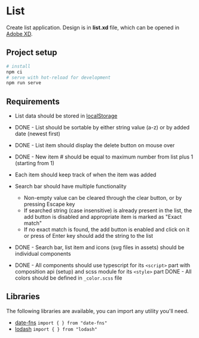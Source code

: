 # List

Create list application. Design is in **list.xd** file, which can be opened in
[Adobe XD](https://www.adobe.com/products/xd.html).

## Project setup

```bash
# install
npm ci
# serve with hot-reload for development
npm run serve
```

## Requirements

- List data should be stored in
  [localStorage](https://developer.mozilla.org/en-US/docs/Web/API/Window/localStorage)
- DONE - List should be sortable by either string value (a-z) or by added date
  (newest first)

- DONE - List item should display the delete button on mouse over
- DONE - New item # should be equal to maximum number from list plus 1 (starting
  from 1)

- Each item should keep track of when the item was added
- Search bar should have multiple functionality

  - Non-empty value can be cleared through the clear button, or by pressing
    Escape key
  - If searched string (case insensitive) is already present in the list, the
    add button is disabled and appropriate item is marked as "Exact match"
  - If no exact match is found, the add button is enabled and click on it or
    press of Enter key should add the string to the list

- DONE - Search bar, list item and icons (svg files in assets) should be
  individual components

- DONE - All components should use typescript for its `<script>` part with
  composition api (setup) and scss module for its `<style>` part DONE - All
  colors should be defined in `_color.scss` file

## Libraries

The following libraries are available, you can import any utility you'll need.

- [date-fns](https://date-fns.org/) `import { } from "date-fns"`
- [lodash](https://lodash.com/) `import { } from "lodash"`
